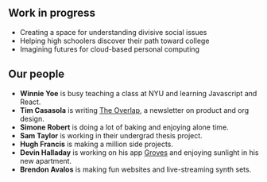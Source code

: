 

## Work in progress

- Creating a space for understanding divisive social issues
- Helping high schoolers discover their path toward college
- Imagining futures for cloud-based personal computing


## Our people
- **Winnie Yoe** is busy teaching a class at NYU and learning Javascript and React.
- **Tim Casasola** is writing [The Overlap](https://theoverlap.substack.com/), a newsletter on product and org design.
- **Simone Robert** is doing a lot of baking and enjoying alone time.
- **Sam Taylor** is working in their undergrad thesis project.
- **Hugh Francis** is making a million side projects.
- **Devin Halladay** is working on his app [Groves](https://groves.network) and enjoying sunlight in his new apartment.
- **Brendon Avalos** is making fun websites and live-streaming synth sets.
